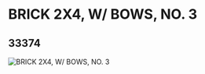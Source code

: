 # BRICK 2X4, W/ BOWS, NO. 3
## 33374
![BRICK 2X4, W/ BOWS, NO. 3](https://lc-www-live-s.legocdn.com/media/bricks/5/2/6186705.jpg)